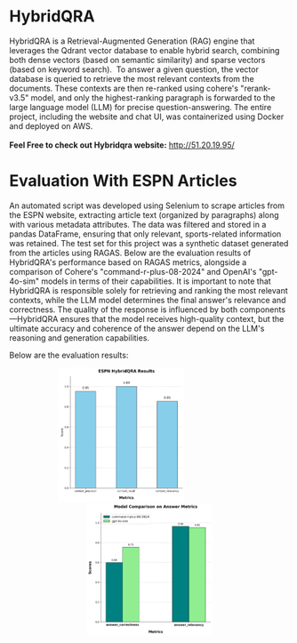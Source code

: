# HybridQRA

 HybridQRA is a Retrieval-Augmented Generation (RAG) engine that leverages the Qdrant vector database to enable hybrid search, combining both dense vectors (based on semantic similarity) and sparse vectors (based on keyword search).  To answer a given question, the vector database is queried to retrieve the most relevant contexts from the documents. These contexts are then re-ranked using cohere's "rerank-v3.5" model, and only the highest-ranking paragraph is forwarded to the large language model (LLM) for precise question-answering. The entire project, including the website and chat UI, was containerized using Docker and deployed on AWS. <br> <br>
 <strong>Feel Free to check out Hybridqra website:</strong> 
 <a href="http://51.20.19.95/" style="color: blue;">http://51.20.19.95/</a>

# Evaluation With ESPN Articles

An automated script was developed using Selenium to scrape articles from the ESPN website, extracting article text (organized by paragraphs) along with various metadata attributes. The data was filtered and stored in a pandas DataFrame, ensuring that only relevant, sports-related information was retained. The test set for this project was a synthetic dataset generated from the articles using RAGAS. Below are the evaluation results of HybridQRA's performance based on RAGAS metrics, alongside a comparison of Cohere's "command-r-plus-08-2024" and OpenAI's "gpt-4o-sim" models in terms of their capabilities.
It is important to note that HybridQRA is responsible solely for retrieving and ranking the most relevant contexts, while the LLM model determines the final answer's relevance and correctness. The quality of the response is influenced by both components—HybridQRA ensures that the model receives high-quality context, but the ultimate accuracy and coherence of the answer depend on the LLM's reasoning and generation capabilities.

Below are the evaluation results:

<p align="center">
  <img src="./eval/plots/ESPN_HybridQRA_results.png" alt="RAG Stats" width="45%" style="margin-right: 100px; margin-left:0;">
  <img src="./eval/plots/model_comparison.png" alt="RAG Stats" width="45%">
</p>




